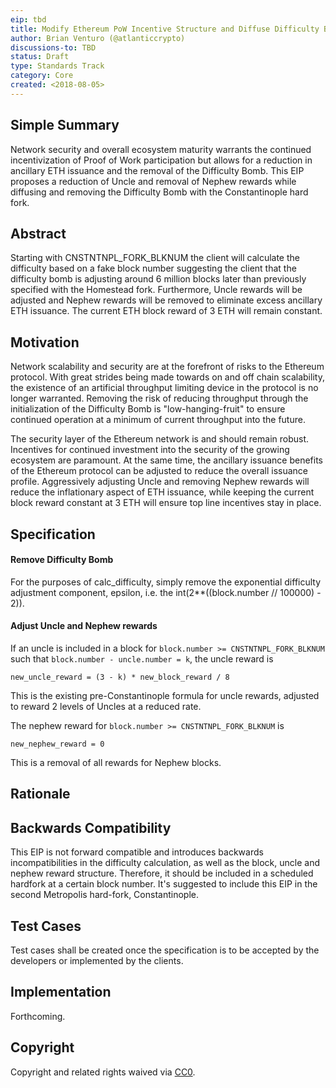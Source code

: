 ```yaml
---
eip: tbd
title: Modify Ethereum PoW Incentive Structure and Diffuse Difficulty Bomb
author: Brian Venturo (@atlanticcrypto)
discussions-to: TBD
status: Draft
type: Standards Track
category: Core
created: <2018-08-05>
---
```


<!--You can leave these HTML comments in your merged EIP and delete the visible duplicate text guides, they will not appear and may be helpful to refer to if you edit it again. This is the suggested template for new EIPs. Note that an EIP number will be assigned by an editor. When opening a pull request to submit your EIP, please use an abbreviated title in the filename, `eip-draft_title_abbrev.md`. The title should be 44 characters or less.-->
## Simple Summary
<!--"If you can't explain it simply, you don't understand it well enough." Provide a simplified and layman-accessible explanation of the EIP.-->
Network security and overall ecosystem maturity warrants the continued incentivization of Proof of Work participation but allows for a reduction in ancillary ETH issuance and the removal of the Difficulty Bomb. This EIP proposes a reduction of Uncle and removal of Nephew rewards while diffusing and removing the Difficulty Bomb with the Constantinople hard fork.

## Abstract
<!--A short (~200 word) description of the technical issue being addressed.-->
Starting with CNSTNTNPL_FORK_BLKNUM the client will calculate the difficulty based on a fake block number suggesting the client that the difficulty bomb is adjusting around 6 million blocks later than previously specified with the Homestead fork. Furthermore, Uncle rewards will be adjusted and Nephew rewards will be removed to eliminate excess ancillary ETH issuance. The current ETH block reward of 3 ETH will remain constant.


## Motivation
<!--The motivation is critical for EIPs that want to change the Ethereum protocol. It should clearly explain why the existing protocol specification is inadequate to address the problem that the EIP solves. EIP submissions without sufficient motivation may be rejected outright.-->
Network scalability and security are at the forefront of risks to the Ethereum protocol. With great strides being made towards on and off chain scalability, the existence of an artificial throughput limiting device in the protocol is no longer warranted. Removing the risk of reducing throughput through the initialization of the Difficulty Bomb is "low-hanging-fruit" to ensure continued operation at a minimum of current throughput into the future.

The security layer of the Ethereum network is and should remain robust. Incentives for continued investment into the security of the growing ecosystem are paramount. At the same time, the ancillary issuance benefits of the Ethereum protocol can be adjusted to reduce the overall issuance profile. Aggressively adjusting Uncle and removing Nephew rewards will reduce the inflationary aspect of ETH issuance, while keeping the current block reward constant at 3 ETH will ensure top line incentives stay in place.


## Specification
<!--The technical specification should describe the syntax and semantics of any new feature. The specification should be detailed enough to allow competing, interoperable implementations for any of the current Ethereum platforms (go-ethereum, parity, cpp-ethereum, ethereumj, ethereumjs, and [others](https://github.com/ethereum/wiki/wiki/Clients)).-->
#### Remove Difficulty Bomb
For the purposes of calc_difficulty, simply remove the exponential difficulty adjustment component, epsilon, i.e. the int(2**((block.number // 100000) - 2)).

#### Adjust Uncle and Nephew rewards
If an uncle is included in a block for `block.number >= CNSTNTNPL_FORK_BLKNUM` such that `block.number - uncle.number = k`, the uncle reward is

    new_uncle_reward = (3 - k) * new_block_reward / 8

This is the existing pre-Constantinople formula for uncle rewards, adjusted to reward 2 levels of Uncles at a reduced rate.

The nephew reward for `block.number >= CNSTNTNPL_FORK_BLKNUM` is

    new_nephew_reward = 0

This is a removal of all rewards for Nephew blocks.


## Rationale
<!--The rationale fleshes out the specification by describing what motivated the design and why particular design decisions were made. It should describe alternate designs that were considered and related work, e.g. how the feature is supported in other languages. The rationale may also provide evidence of consensus within the community, and should discuss important objections or concerns raised during discussion.-->


## Backwards Compatibility
<!--All EIPs that introduce backwards incompatibilities must include a section describing these incompatibilities and their severity. The EIP must explain how the author proposes to deal with these incompatibilities. EIP submissions without a sufficient backwards compatibility treatise may be rejected outright.-->
This EIP is not forward compatible and introduces backwards incompatibilities in the difficulty calculation, as well as the block, uncle and nephew reward structure. Therefore, it should be included in a scheduled hardfork at a certain block number. It's suggested to include this EIP in the second Metropolis hard-fork, Constantinople.

## Test Cases
<!--Test cases for an implementation are mandatory for EIPs that are affecting consensus changes. Other EIPs can choose to include links to test cases if applicable.-->
Test cases shall be created once the specification is to be accepted by the developers or implemented by the clients.

## Implementation
<!--The implementations must be completed before any EIP is given status "Final", but it need not be completed before the EIP is accepted. While there is merit to the approach of reaching consensus on the specification and rationale before writing code, the principle of "rough consensus and running code" is still useful when it comes to resolving many discussions of API details.-->
Forthcoming.

## Copyright
Copyright and related rights waived via [CC0](https://creativecommons.org/publicdomain/zero/1.0/).
